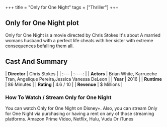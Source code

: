 +++
title = "Only for One Night"
tags = ["Thriller"]
+++
## Only for One Night plot
Only for One Night is a movie directed by Chris Stokes It's about A married womans husband with a perfect life cheats with her sister with extreme consequences befalling them all.
## Cast And Summary
| **Director**      | Chris Stokes |
    | :---        |    :----:   |
    |  **Actors** | Brian White, Karrueche Tran, Angelique Pereira,Jessica Vanessa DeLeon |
    | **Year**   | 2016    |
    |  **Runtime** | 86 Minutes |
    |  **Rating** | 4.6 / 10 | 
    |  **Revenue** | $ Millions |
### How To Watch / Stream Only for One Night
You can watch Only for One Night on Disney+.
Also, you can stream Only for One Night via purchasing or having a rent on any of those streaming platforms.
Amazon Prime Video, Netflix, Hulu, Vudu Or iTunes